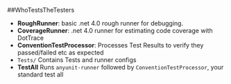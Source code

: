 ##WhoTestsTheTesters

 - **RoughRunner**: basic .net 4.0 rough runner for debugging.
 - **CoverageRunner**: .net 4.0 runner for estimating code coverage with DotTrace
 - **ConventionTestProcessor**: Processes Test Results to verify they passed/failed etc as expected
 - `Tests/` Contains Tests and runner configs
 - **TestAll** Runs `anyunit-runner` followed by `ConventionTestProcessor`, your standard test all